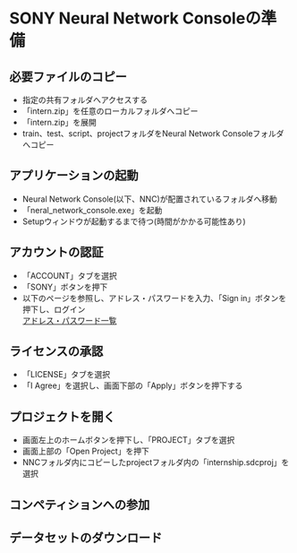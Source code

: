 # SONY Neural Network Consoleの準備

## 必要ファイルのコピー
- 指定の共有フォルダへアクセスする
- 「intern.zip」を任意のローカルフォルダへコピー
- 「intern.zip」を展開
- train、test、script、projectフォルダをNeural Network Consoleフォルダへコピー

## アプリケーションの起動
- Neural Network Console(以下、NNC)が配置されているフォルダへ移動
- 「neral_network_console.exe」を起動
- Setupウィンドウが起動するまで待つ(時間がかかる可能性あり)

## アカウントの認証
- 「ACCOUNT」タブを選択
- 「SONY」ボタンを押下
- 以下のページを参照し、アドレス・パスワードを入力、「Sign in」ボタンを押下し、ログイン  
  [アドレス・パスワード一覧](./password.html) 

## ライセンスの承認
- 「LICENSE」タブを選択
- 「I Agree」を選択し、画面下部の「Apply」ボタンを押下する

## プロジェクトを開く
- 画面左上のホームボタンを押下し、「PROJECT」タブを選択
- 画面上部の「Open Project」を押下
- NNCフォルダ内にコピーしたprojectフォルダ内の「internship.sdcproj」を選択

## コンペティションへの参加


## データセットのダウンロード

